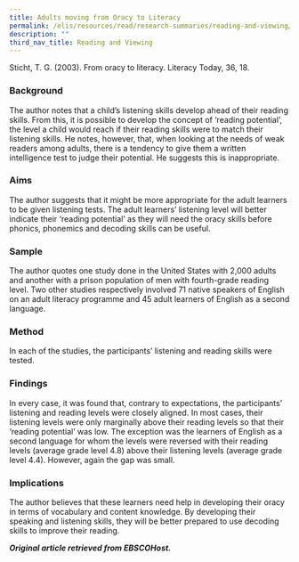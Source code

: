 ```yaml
---
title: Adults moving from Oracy to Literacy
permalink: /elis/resources/read/research-summaries/reading-and-viewing/adults-moving-from-oracy-to-literacy/
description: ""
third_nav_title: Reading and Viewing
---
```

Sticht, T. G. (2003). From oracy to literacy. Literacy Today, 36, 18.

### Background

The author notes that a child’s listening skills develop ahead of their reading skills. From this, it is possible to develop the concept of ‘reading potential’, the level a child would reach if their reading skills were to match their listening skills. He notes, however, that, when looking at the needs of weak readers among adults, there is a tendency to give them a written intelligence test to judge their potential. He suggests this is inappropriate.

### Aims

The author suggests that it might be more appropriate for the adult learners to be given listening tests. The adult learners’ listening level will better indicate their ‘reading potential’ as they will need the oracy skills before phonics, phonemics and decoding skills can be useful.

### Sample

The author quotes one study done in the United States with 2,000 adults and another with a prison population of men with fourth-grade reading level. Two other studies respectively involved 71 native speakers of English on an adult literacy programme and 45 adult learners of English as a second language.

### Method

In each of the studies, the participants’ listening and reading skills were tested.

### Findings

In every case, it was found that, contrary to expectations, the participants’ listening and reading levels were closely aligned. In most cases, their listening levels were only marginally above their reading levels so that their ‘reading potential’ was low. The exception was the learners of English as a second language for whom the levels were reversed with their reading levels (average grade level 4.8) above their listening levels (average grade level 4.4). However, again the gap was small.

### Implications

The author believes that these learners need help in developing their oracy in terms of vocabulary and content knowledge. By developing their speaking and listening skills, they will be better prepared to use decoding skills to improve their reading.


_**Original article retrieved from EBSCOHost.**_  

